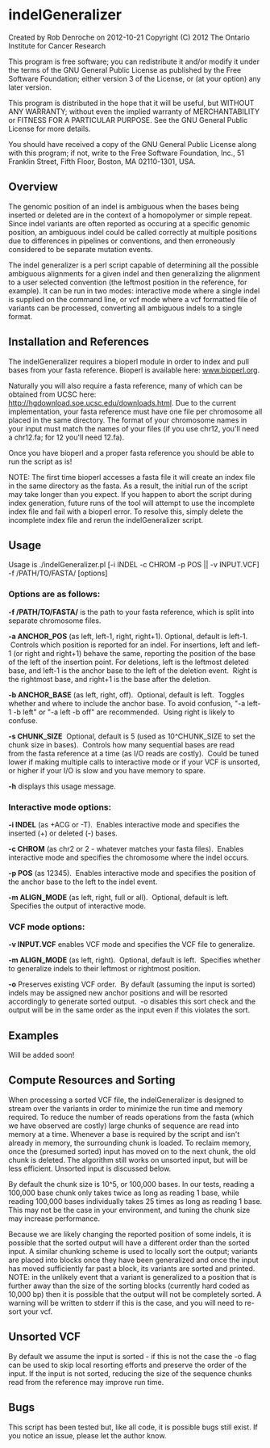 indelGeneralizer
================

Created by Rob Denroche on 2012-10-21
Copyright (C) 2012 The Ontario Institute for Cancer Research

This program is free software; you can redistribute it and/or modify
it under the terms of the GNU General Public License as published by
the Free Software Foundation; either version 3 of the License, or (at
your option) any later version.

This program is distributed in the hope that it will be useful, but
WITHOUT ANY WARRANTY; without even the implied warranty of
MERCHANTABILITY or FITNESS FOR A PARTICULAR PURPOSE.  See the GNU
General Public License for more details.

You should have received a copy of the GNU General Public License
along with this program; if not, write to the Free Software
Foundation, Inc., 51 Franklin Street, Fifth Floor, Boston,
MA 02110-1301, USA.




Overview
--------
The genomic position of an indel is ambiguous when the bases being inserted or deleted are in the context of a homopolymer or simple repeat.  Since indel variants are often reported as occuring at a specific genomic position, an ambiguous indel could be called correctly at multiple positions due to differences in pipelines or conventions, and then erroneously considered to be separate mutation events.

The indel generalizer is a perl script capable of determining all the possible ambiguous alignments for a given indel and then generalizing the alignment to a user selected convention (the leftmost position in the reference, for example). It can be run in two modes: interactive mode where a single indel is supplied on the command line, or vcf mode where a vcf formatted file of variants can be processed, converting all ambiguous indels to a single format.


Installation and References
---------------------------
The indelGeneralizer requires a bioperl module in order to index and pull bases from your fasta reference. Bioperl is available here: www.bioperl.org.

Naturally you will also require a fasta reference, many of which can be obtained from UCSC here: http://hgdownload.soe.ucsc.edu/downloads.html.  Due to the current implementation, your fasta reference must have one file per chromosome all placed in the same directory. The format of your chromosome names in your input must match the names of your files (if you use chr12, you'll need a chr12.fa; for 12 you'll need 12.fa).

Once you have bioperl and a proper fasta reference you should be able to run the script as is! 

NOTE: The first time bioperl accesses a fasta file it will create an index file in the same directory as the fasta. As a result, the initial run of the script may take longer than you expect. If you happen to abort the script during index generation, future runs of the tool will attempt to use the incomplete index file and fail with a bioperl error. To resolve this, simply delete the incomplete index file and rerun the indelGeneralizer script.


Usage
-----
Usage is ./indelGeneralizer.pl [-i INDEL -c CHROM -p POS || -v INPUT.VCF] -f /PATH/TO/FASTA/ [options]


### Options are as follows:

**-f /PATH/TO/FASTA/** is the path to your fasta reference, which is split into separate chromosome files.

**-a ANCHOR_POS** (as left, left-1, right, right+1). Optional, default is left-1.  Controls which position is reported for an indel.  For insertions, left and left-1 (or right and right+1) behave the same, reporting the position of the base of the left of the insertion point.  For deletions, left is the leftmost deleted base, and left-1 is the anchor base to the left of the deletion event.  Right is the rightmost base, and right+1 is the base after the deletion.

**-b ANCHOR_BASE** (as left, right, off).  Optional, default is left.  Toggles whether and where to include the anchor base.  To avoid confusion, "-a left-1 -b left" or "-a left -b off" are recommended.  Using right is likely to confuse.

**-s CHUNK_SIZE**  Optional, default is 5 (used as 10^CHUNK_SIZE to set the chunk size in bases).  Controls how many sequential bases are read from the fasta reference at a time (as I/O reads are costly).  Could be tuned lower if making multiple calls to interactive mode or if your VCF is unsorted, or higher if your I/O is slow and you have memory to spare.

**-h** displays this usage message.


### Interactive mode options:

**-i INDEL** (as +ACG or -T).  Enables interactive mode and specifies the inserted (+) or deleted (-) bases.

**-c CHROM** (as chr2 or 2 - whatever matches your fasta files).  Enables interactive mode and specifies the chromosome where the indel occurs.

**-p POS** (as 12345).  Enables interactive mode and specifies the position of the anchor base to the left to the indel event.

**-m ALIGN_MODE** (as left, right, full or all).  Optional, default is left.  Specifies the output of interactive mode.


### VCF mode options:

**-v INPUT.VCF** enables VCF mode and specifies the VCF file to generalize.

**-m ALIGN_MODE** (as left, right).  Optional, default is left.  Specifies whether to generalize indels to their leftmost or rightmost position.

**-o** Preserves existing VCF order.  By default (assuming the input is sorted) indels may be assigned new anchor positions and will be resorted accordingly to generate sorted output.  -o disables this sort check and the output will be in the same order as the input even if this violates the sort.


Examples
--------
Will be added soon!

Compute Resources and Sorting
-----------------------------
When processing a sorted VCF file, the indelGeneralizer is designed to stream over the variants in order to minimize the run time and memory required. To reduce the number of reads operations from the fasta (which we have observed are costly) large chunks of sequence are read into memory at a time. Whenever a base is required by the script and isn't already in memory, the surrounding chunk is loaded. To reclaim memory, once the (presumed sorted) input has moved on to the next chunk, the old chunk is deleted. The algorithm still works on unsorted input, but will be less efficient. Unsorted input is discussed below.

By default the chunk size is 10^5, or 100,000 bases. In our tests, reading a 100,000 base chunk only takes twice as long as reading 1 base, while reading 100,000 bases individually takes 25 times as long as reading 1 base. This may not be the case in your environment, and tuning the chunk size may increase performance.

Because we are likely changing the reported position of some indels, it is possible that the sorted output will have a different order than the sorted input. A similar chunking scheme is used to locally sort the output; variants are placed into blocks once they have been generalized and once the input has moved sufficiently far past a block, its variants are sorted and printed. NOTE: in the unlikely event that a variant is generalized to a position that is further away than the size of the sorting blocks (currently hard coded as 10,000 bp) then it is possible that the output will not be completely sorted. A warning will be written to stderr if this is the case, and you will need to re-sort your vcf.


Unsorted VCF
------------
By default we assume the input is sorted - if this is not the case the -o flag can be used to skip local resorting efforts and preserve the order of the input. If the input is not sorted, reducing the size of the sequence chunks read from the reference may improve run time.


Bugs
----
This script has been tested but, like all code, it is possible bugs still exist. If you notice an issue, please let the author know.
